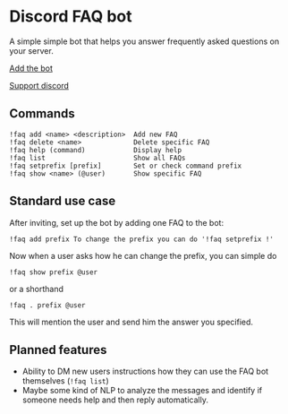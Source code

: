 # Discord FAQ bot

A simple simple bot that helps you answer frequently asked questions on your server.

[Add the bot](https://discordapp.com/api/oauth2/authorize?client_id=441430430403526657&permissions=0&scope=bot)

[Support discord](https://discord.gg/uTw6e7d)

## Commands
```
!faq add <name> <description>  Add new FAQ
!faq delete <name>             Delete specific FAQ
!faq help (command)            Display help
!faq list                      Show all FAQs
!faq setprefix [prefix]        Set or check command prefix
!faq show <name> (@user)       Show specific FAQ
```

## Standard use case

After inviting, set up the bot by adding one FAQ to the bot:

`!faq add prefix To change the prefix you can do '!faq setprefix !'`

Now when a user asks how he can change the prefix, you can simple do

`!faq show prefix @user`

or a shorthand

`!faq . prefix @user`

This will mention the user and send him the answer you specified.

## Planned features

- Ability to DM new users instructions how they can use the FAQ bot themselves (`!faq list`)
- Maybe some kind of NLP to analyze the messages and identify if someone needs help and then reply automatically.